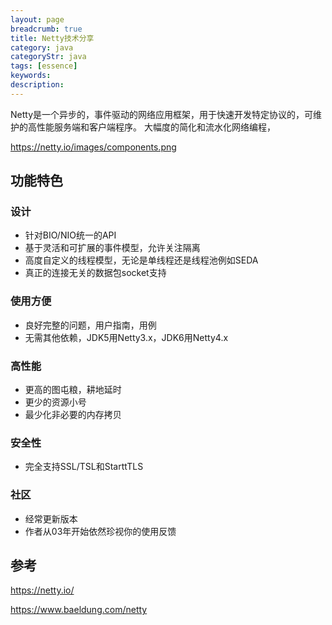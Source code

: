 ```yaml
---
layout: page
breadcrumb: true
title: Netty技术分享
category: java
categoryStr: java
tags: [essence]
keywords:
description:
---
```



Netty是一个异步的，事件驱动的网络应用框架，用于快速开发特定协议的，可维护的高性能服务端和客户端程序。
大幅度的简化和流水化网络编程，

https://netty.io/images/components.png

## 功能特色
### 设计
* 针对BIO/NIO统一的API
* 基于灵活和可扩展的事件模型，允许关注隔离
* 高度自定义的线程模型，无论是单线程还是线程池例如SEDA
* 真正的连接无关的数据包socket支持

### 使用方便
* 良好完整的问题，用户指南，用例
* 无需其他依赖，JDK5用Netty3.x，JDK6用Netty4.x

### 高性能
* 更高的图屯粮，耕地延时
* 更少的资源小号
* 最少化非必要的内存拷贝
### 安全性
* 完全支持SSL/TSL和StarttTLS

### 社区
* 经常更新版本
* 作者从03年开始依然珍视你的使用反馈

## 参考
https://netty.io/


https://www.baeldung.com/netty